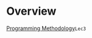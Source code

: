 # Overview

[Programming Methodology](https://www.youtube.com/playlist?list=PL84A56BC7F4A1F852)`Lec3`  